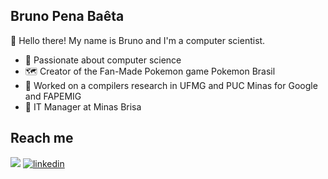 ## Bruno Pena Baêta

👋 Hello there! My name is Bruno and I'm a computer scientist.

- 🔭 Passionate about computer science
- 🗺 Creator of the Fan-Made Pokemon game Pokemon Brasil
- 🔎 Worked on a compilers research in UFMG and PUC Minas for Google and FAPEMIG
- 💼 IT Manager at Minas Brisa

## Reach me

<a href = "mailto:brunopenabaeta@outlook.com"><img src="https://img.shields.io/badge/Microsoft_Outlook-0078D4?style=for-the-badge&logo=microsoft-outlook&logoColor=white" target="_blank"></a>
[![linkedin](https://img.shields.io/badge/linkedin-0A66C2?style=for-the-badge&logo=linkedin&logoColor=white)](https://www.linkedin.com/in/bruno-pena-baeta)

<!--
**BrunoPB/BrunoPB** is a ✨ _special_ ✨ repository because its `README.md` (this file) appears on your GitHub profile.

Here are some ideas to get you started:

- 🔭 I’m currently working on ...
- 🌱 I’m currently learning ...
- 👯 I’m looking to collaborate on ...
- 🤔 I’m looking for help with ...
- 💬 Ask me about ...
- 📫 How to reach me: ...
- 😄 Pronouns: ...
- ⚡ Fun fact: ...
-->
